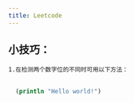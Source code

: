 ```yaml
---
title: Leetcode
---
```


## 小技巧：
    1.在检测两个数字位的不同时可用以下方法：
## 
```clojure
  (println "Hello world!")
```
